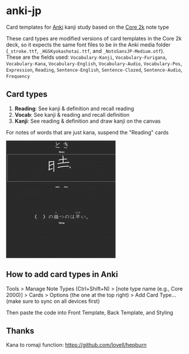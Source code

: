 # anki-jp
Card templates for [Anki](https://apps.ankiweb.net/) kanji study based on the [Core 2k](https://ankiweb.net/shared/info/2141233552) note type

These card types are modified versions of card templates in the Core 2k deck, so it expects the same font files to be in the Anki media folder (`_stroke.ttf`, `_HGSKyokashotai.ttf`, and `_NotoSansJP-Medium.otf`).  
These are the fields used: `Vocabulary-Kanji`, `Vocabulary-Furigana`, `Vocabulary-Kana`, `Vocabulary-English`, `Vocabulary-Audio`, `Vocabulary-Pos`, `Expression`, `Reading`, `Sentence-English`, `Sentence-Clozed`, `Sentence-Audio`, `Frequency`
## Card types
1. **Reading**: See kanji & definition and recall reading
2. **Vocab**: See kanji & reading and recall definition
3. **Kanji**: See reading & definition and draw kanji on the canvas

For notes of words that are just kana, suspend the "Reading" cards

![demo](demo.gif)

## How to add card types in Anki
Tools > Manage Note Types (Ctrl+Shift+N) > [note type name (e.g., Core 2000)] > Cards > Options (the one at the top right) > Add Card Type... (make sure to sync on all devices first)

Then paste the code into Front Template, Back Template, and Styling

## Thanks
Kana to romaji function: https://github.com/lovell/hepburn
